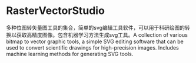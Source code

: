 # RasterVectorStudio
多种位图转矢量图工具的集合，简单的svg编辑工具软件，可以用于科研绘图的转换以获取高精度图像。包含机器学习方法生成svg工具。A collection of various bitmap to vector graphic tools, a simple SVG editing software that can be used to convert scientific drawings for high-precision images. Includes machine learning methods for generating SVG tools.

